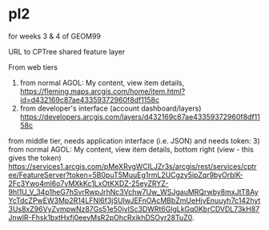# pl2
for weeks 3 & 4 of GEOM99

URL to CPTree shared feature layer

From web tiers
1) from normal AGOL: My content, view item details, https://fleming.maps.arcgis.com/home/item.html?id=d432169c87ae43359372960f8df1158c
2) from developer's interface (account dashboard/layers) https://developers.arcgis.com/layers/d432169c87ae43359372960f8df1158c

from middle tier, needs application interface (i.e. JSON) and needs token:
3) from normal AGOL: My content, view item details, bottom right (view - this gives the token) https://services1.arcgis.com/pMeXRvgWClLJZr3s/arcgis/rest/services/cptree/FeatureServer?token=5B0puT5MuuEg1rmL2UCgzy5ipZqr9byOrblK-2Fc3Ywo4ml6o7vMXkKc1LxOtKXDZ-25eyZRYZ-9hI1U_V_34p1heG7hSvrRwpJrhNc3Vchw7Uw_WSJgauMRQrwby8mxJtT8AyYcTdcZPwEW3Mp2R14LFNl6f3jSUIwJEFnOAcMBbZmUeHjvEnuuyh7c142hyt3Us8xZ96VyZvmpwNz87Gs51e50jvISc3DWRt6GlgLkGq0KbrCDVDL73kH87JnwlR-Fhsk1bxtHxfj0eevMsR2pOhcRxikhDSOyr28TuZ0.
 

